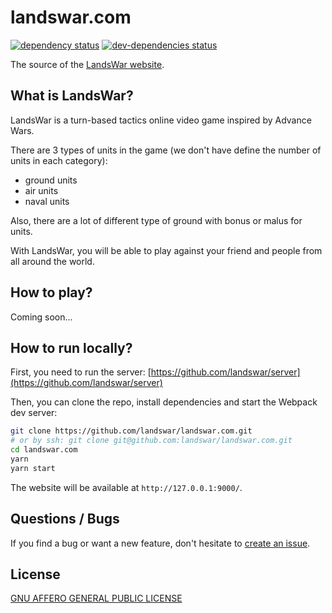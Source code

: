 # landswar.com

[![dependency status](https://david-dm.org/landswar/landswar.com.svg)](https://david-dm.org/landswar/landswar.comgame)
[![dev-dependencies status](https://david-dm.org/landswar/landswar.com/dev-status.svg)](https://david-dm.org/landswar/landswar.com#info=devDependencies)

The source of the [LandsWar website](https://www.landswar.com).

## What is LandsWar?

LandsWar is a turn-based tactics online video game inspired by Advance Wars.

There are 3 types of units in the game (we don't have define the number of units in each category):

- ground units
- air units
- naval units

Also, there are a lot of different type of ground with bonus or malus for units.

With LandsWar, you will be able to play against your friend and people from all around the world.

## How to play?

Coming soon...

## How to run locally?

First, you need to run the server: [https://github.com/landswar/server](https://github.com/landswar/server)

Then, you can clone the repo, install dependencies and start the Webpack dev server:

```bash
git clone https://github.com/landswar/landswar.com.git
# or by ssh: git clone git@github.com:landswar/landswar.com.git
cd landswar.com
yarn
yarn start
```

The website will be available at ```http://127.0.0.1:9000/```.

## Questions / Bugs

If you find a bug or want a new feature, don't hesitate to [create an issue](https://github.com/landswar/landswar.com/issues).

## License

[GNU AFFERO GENERAL PUBLIC LICENSE](LICENSE)
